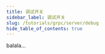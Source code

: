 ```yaml
---
title: 调试开关
sidebar_label: 调试开关
slug: /tutorials/grpc/server/debug
hide_table_of_contents: true
---
```

balala...